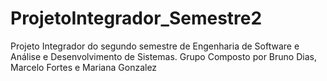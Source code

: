 # ProjetoIntegrador_Semestre2
Projeto Integrador do segundo semestre de Engenharia de Software e Análise  e Desenvolvimento de Sistemas. Grupo Composto por Bruno Dias, Marcelo Fortes e Mariana Gonzalez
